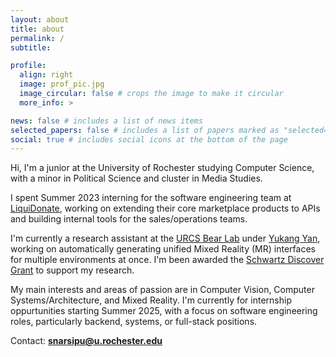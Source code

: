 ```yaml
---
layout: about
title: about
permalink: /
subtitle:

profile:
  align: right
  image: prof_pic.jpg
  image_circular: false # crops the image to make it circular
  more_info: >

news: false # includes a list of news items
selected_papers: false # includes a list of papers marked as "selected={true}"
social: true # includes social icons at the bottom of the page
---
```


Hi, I'm a junior at the University of Rochester studying Computer Science, with a minor in Political Science and cluster in Media Studies.

I spent Summer 2023 interning for the software engineering team at [LiquiDonate](https://liquidonate.com/), working on extending their core marketplace products to APIs and building internal tools for the sales/operations teams.

I'm currently a research assistant at the [URCS Bear Lab](https://rochester-bear-lab.github.io/) under [Yukang Yan](https://www.cs.rochester.edu/people/faculty/yan_yukang/index.html), working on automatically generating unified Mixed Reality (MR) interfaces for multiple environments at once. I'm been awarded the [Schwartz Discover Grant](https://www.rochester.edu/college/ugresearch/funding/discover-grant/index.html) to support my research.

My main interests and areas of passion are in Computer Vision, Computer Systems/Architecture, and Mixed Reality. I'm currently for internship oppurtunities starting Summer 2025, with a focus on software engineering roles, particularly backend, systems, or full-stack positions.

Contact: **[snarsipu@u.rochester.edu](mailto:snarsipu@u.rochester.edu)**
